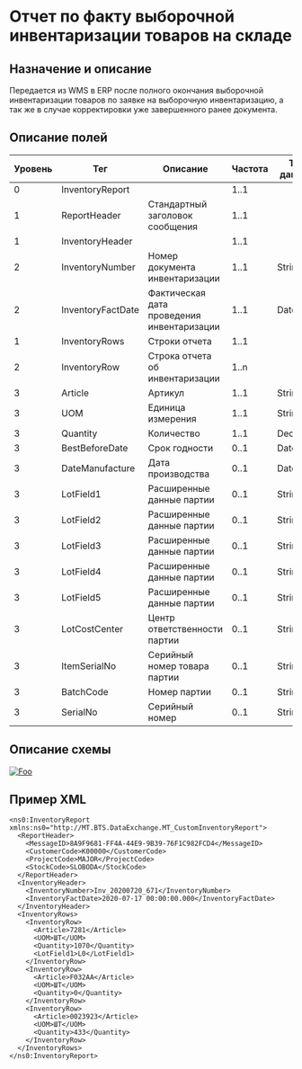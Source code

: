# Отчет по факту выборочной инвентаризации товаров на складе

## Назначение и описание
Передается из WMS в ERP после полного окончания выборочной инвентаризации товаров по заявке на выборочную инвентаризацию, а так же в случае корректировки уже завершенного ранее документа.

## Описание полей

Уровень | Тег | Описание | Частота | Тип данных | Размер поля | Комментарий
--------|-----|----------|---------|------------|-------------|------------
0       | InventoryReport   |                                       |  1..1        |            |             |
1       | ReportHeader      | Стандартный заголовок сообщения            | 1..1    |            |             | Общая структура сообщения 
1       | InventoryHeader   |                                      | 1..1          |            |             |
2       | InventoryNumber   | Номер документа инвентаризации             | 1..1    | String     | 50          |                           
2       | InventoryFactDate | Фактическая дата проведения инвентаризации | 1..1    | DateTime   |             |
1       | InventoryRows     | Строки отчета                              | 1..1    |            |             |                           
2       | InventoryRow      | Строка отчета об инвентаризации            | 1..n    |            |             |                           
3       | Article           | Артикул                                    | 1..1    | String     | 100         |                           
3       | UOM               | Единица измерения                          | 1..1    | String     | 10          |                           
3       | Quantity          | Количество                                 | 1..1    | Decimal    |             |                           
3       | BestBeforeDate    | Срок годности                              | 0..1    | DateTime   |             |
3       | DateManufacture   | Дата производства                          | 0..1    | DateTime   |             |
3       | LotField1         | Расширенные данные партии                  | 0..1    | String     | 100         |                           
3       | LotField2         | Расширенные данные партии                  | 0..1    | String     | 100         |                           
3       | LotField3         | Расширенные данные партии                  | 0..1    | String     | 100         |                           
3       | LotField4         | Расширенные данные партии                  | 0..1    | String     | 100         |                           
3       | LotField5         | Расширенные данные партии                  | 0..1    | String     | 100         |                           
3       | LotCostCenter     | Центр ответственности партии               | 0..1    | String     | 50          |                           
3       | ItemSerialNo      | Серийный номер товара партии               | 0..1    | String     | 30          |                           
3       | BatchCode         | Номер партии                               | 0..1    | String     | 100         |                           
3       | SerialNo          | Серийный номер                             | 0..1    | String     | 20          |                           

## Описание схемы
<a href="/XSD/MT_CustomInventoryReport.xsd" rel="XSD">![Foo](https://user-images.githubusercontent.com/22858622/134012526-73d1b128-a2cd-4d14-8a13-10f81a57c04f.png)</a>

## Пример XML
```
<ns0:InventoryReport xmlns:ns0="http://MT.BTS.DataExchange.MT_CustomInventoryReport">
  <ReportHeader>
    <MessageID>8A9F9681-FF4A-44E9-9B39-76F1C982FCD4</MessageID>
    <CustomerCode>К00000</CustomerCode>
    <ProjectCode>MAJOR</ProjectCode>
    <StockCode>SLOBODA</StockCode>
  </ReportHeader>
  <InventoryHeader>
    <InventoryNumber>Inv_20200720_671</InventoryNumber>
    <InventoryFactDate>2020-07-17 00:00:00.000</InventoryFactDate>
  </InventoryHeader>
  <InventoryRows>
    <InventoryRow>
      <Article>7281</Article>
      <UOM>ШТ</UOM>
      <Quantity>1070</Quantity>
      <LotField1>L0</LotField1>
    </InventoryRow>
	<InventoryRow>
      <Article>F032AA</Article>
      <UOM>ШТ</UOM>
      <Quantity>0</Quantity>
    </InventoryRow>
	<InventoryRow>
      <Article>0023923</Article>
      <UOM>ШТ</UOM>
      <Quantity>433</Quantity>
    </InventoryRow>
  </InventoryRows>
</ns0:InventoryReport>
```
